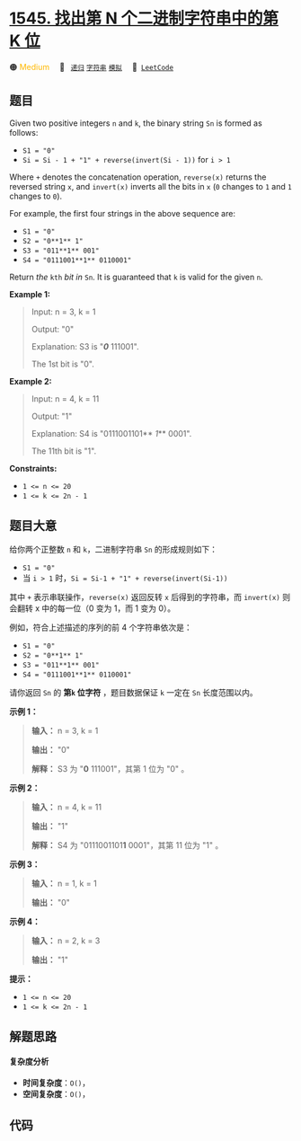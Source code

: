 # [1545. 找出第 N 个二进制字符串中的第 K 位](https://leetcode.com/problems/find-kth-bit-in-nth-binary-string)

🟠 <font color=#ffb800>Medium</font>&emsp; 🔖&ensp; [`递归`](/leetcode/outline/tag/recursion.md) [`字符串`](/leetcode/outline/tag/string.md) [`模拟`](/leetcode/outline/tag/simulation.md)&emsp; 🔗&ensp;[`LeetCode`](https://leetcode.com/problems/find-kth-bit-in-nth-binary-string)

## 题目

Given two positive integers `n` and `k`, the binary string `Sn` is formed as
follows:

  * `S1 = "0"`
  * `Si = Si - 1 + "1" + reverse(invert(Si - 1))` for `i > 1`

Where `+` denotes the concatenation operation, `reverse(x)` returns the
reversed string `x`, and `invert(x)` inverts all the bits in `x` (`0` changes
to `1` and `1` changes to `0`).

For example, the first four strings in the above sequence are:

  * `S1 = "0"`
  * `S2 = "0**1** 1"`
  * `S3 = "011**1** 001"`
  * `S4 = "0111001**1** 0110001"`

Return _the_ `kth` _bit_ _in_ `Sn`. It is guaranteed that `k` is valid for the
given `n`.



**Example 1:**

> Input: n = 3, k = 1
> 
> Output: "0"
> 
> Explanation: S3 is "**_0_** 111001".
> 
> The 1st bit is "0".

**Example 2:**

> Input: n = 4, k = 11
> 
> Output: "1"
> 
> Explanation: S4 is "0111001101** _1_** 0001".
> 
> The 11th bit is "1".

**Constraints:**

  * `1 <= n <= 20`
  * `1 <= k <= 2n - 1`


## 题目大意

给你两个正整数 `n` 和 `k`，二进制字符串 `Sn` 的形成规则如下：

  * `S1 = "0"`
  * 当 `i > 1` 时，`Si = Si-1 + "1" + reverse(invert(Si-1))`

其中 `+` 表示串联操作，`reverse(x)` 返回反转 `x` 后得到的字符串，而 `invert(x)` 则会翻转 x 中的每一位（0 变为
1，而 1 变为 0）。

例如，符合上述描述的序列的前 4 个字符串依次是：

  * `S1 = "0"`
  * `S2 = "0**1** 1"`
  * `S3 = "011**1** 001"`
  * `S4 = "0111001**1** 0110001"`

请你返回 `Sn` 的 **第`k` 位字符** ，题目数据保证 `k` 一定在 `Sn` 长度范围以内。

**示例 1：**

> 
> 
> 
> 
> 
> **输入：** n = 3, k = 1
> 
> **输出：** "0"
> 
> **解释：** S3 为 "**0** 111001"，其第 1 位为 "0" 。
> 
> 

**示例 2：**

> 
> 
> 
> 
> 
> **输入：** n = 4, k = 11
> 
> **输出：** "1"
> 
> **解释：** S4 为 "0111001101**1** 0001"，其第 11 位为 "1" 。
> 
> 

**示例 3：**

> 
> 
> 
> 
> 
> **输入：** n = 1, k = 1
> 
> **输出：** "0"
> 
> 

**示例 4：**

> 
> 
> 
> 
> 
> **输入：** n = 2, k = 3
> 
> **输出：** "1"
> 
> 

**提示：**

  * `1 <= n <= 20`
  * `1 <= k <= 2n - 1`


## 解题思路

#### 复杂度分析

- **时间复杂度**：`O()`，
- **空间复杂度**：`O()`，

## 代码

```javascript

```